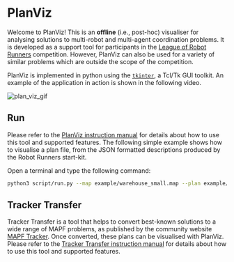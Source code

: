 # PlanViz

Welcome to PlanViz! This is an **offline** (i.e., post-hoc) visualiser for analysing solutions to multi-robot and multi-agent coordination problems.
It is developed as a support tool for participants in the [League of Robot Runners](http://leagueofrobotrunners.org) competition.
However, PlanViz can also be used for a variety of similar problems which are outside the scope of the competition. 

PlanViz is implemented in python using the [`tkinter`](https://docs.python.org/3/library/tkinter.html), a Tcl/Tk GUI toolkit. An example of the application in action is shown in the following video.

![plan_viz_gif](images/plan_viz.gif)

## Run

Please refer to the [PlanViz instruction manual](./PlanViz.md) for details about how to use this tool and supported features. The following simple example shows how to visualise a plan file, from the JSON formatted descriptions produced by the Robot Runners start-kit.

Open a terminal and type the following command:

```bash
python3 script/run.py --map example/warehouse_small.map --plan example/warehouse_small_2024.json
```

## Tracker Transfer

Tracker Transfer is a tool that helps to convert best-known solutions to a wide range of MAPF problems, as published by the community website [MAPF Tracker](http://tracker.pathfinding.ai/). Once converted, these plans can be visualised with PlanViz. Please refer to the [Tracker Transfer instruction manual](./Tracker%20Transfer.md) for details about how to use this tool and supported features.
